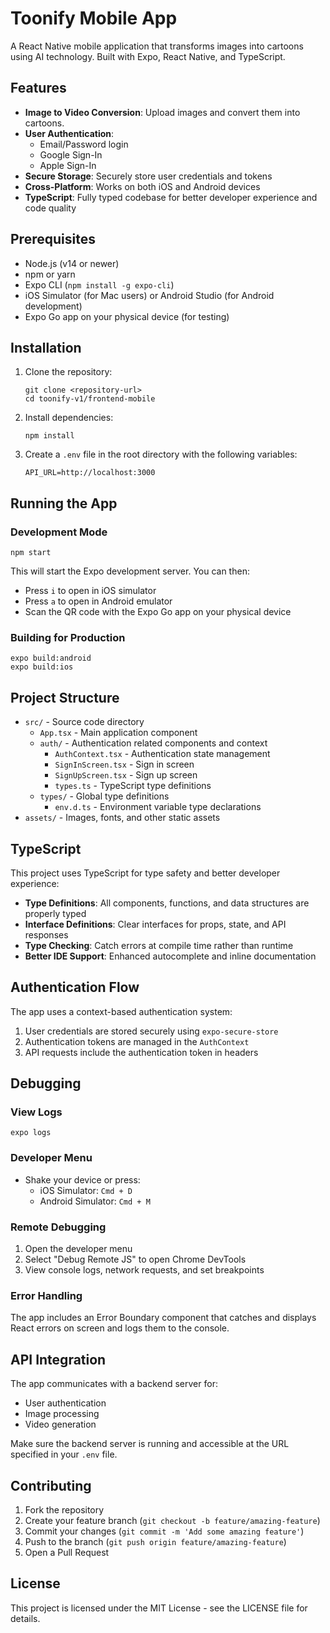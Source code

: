 # Toonify Mobile App

A React Native mobile application that transforms images into cartoons using AI technology. Built with Expo, React Native, and TypeScript.

## Features

- **Image to Video Conversion**: Upload images and convert them into cartoons.
- **User Authentication**: 
  - Email/Password login
  - Google Sign-In
  - Apple Sign-In
- **Secure Storage**: Securely store user credentials and tokens
- **Cross-Platform**: Works on both iOS and Android devices
- **TypeScript**: Fully typed codebase for better developer experience and code quality

## Prerequisites

- Node.js (v14 or newer)
- npm or yarn
- Expo CLI (`npm install -g expo-cli`)
- iOS Simulator (for Mac users) or Android Studio (for Android development)
- Expo Go app on your physical device (for testing)

## Installation

1. Clone the repository:
   ```
   git clone <repository-url>
   cd toonify-v1/frontend-mobile
   ```

2. Install dependencies:
   ```
   npm install
   ```

3. Create a `.env` file in the root directory with the following variables:
   ```
   API_URL=http://localhost:3000
   ```

## Running the App

### Development Mode

```
npm start
```

This will start the Expo development server. You can then:
- Press `i` to open in iOS simulator
- Press `a` to open in Android emulator
- Scan the QR code with the Expo Go app on your physical device

### Building for Production

```
expo build:android
expo build:ios
```

## Project Structure

- `src/` - Source code directory
  - `App.tsx` - Main application component
  - `auth/` - Authentication related components and context
    - `AuthContext.tsx` - Authentication state management
    - `SignInScreen.tsx` - Sign in screen
    - `SignUpScreen.tsx` - Sign up screen
    - `types.ts` - TypeScript type definitions
  - `types/` - Global type definitions
    - `env.d.ts` - Environment variable type declarations
- `assets/` - Images, fonts, and other static assets

## TypeScript

This project uses TypeScript for type safety and better developer experience:

- **Type Definitions**: All components, functions, and data structures are properly typed
- **Interface Definitions**: Clear interfaces for props, state, and API responses
- **Type Checking**: Catch errors at compile time rather than runtime
- **Better IDE Support**: Enhanced autocomplete and inline documentation

## Authentication Flow

The app uses a context-based authentication system:
1. User credentials are stored securely using `expo-secure-store`
2. Authentication tokens are managed in the `AuthContext`
3. API requests include the authentication token in headers

## Debugging

### View Logs

```
expo logs
```

### Developer Menu

- Shake your device or press:
  - iOS Simulator: `Cmd + D`
  - Android Simulator: `Cmd + M`

### Remote Debugging

1. Open the developer menu
2. Select "Debug Remote JS" to open Chrome DevTools
3. View console logs, network requests, and set breakpoints

### Error Handling

The app includes an Error Boundary component that catches and displays React errors on screen and logs them to the console.

## API Integration

The app communicates with a backend server for:
- User authentication
- Image processing
- Video generation

Make sure the backend server is running and accessible at the URL specified in your `.env` file.

## Contributing

1. Fork the repository
2. Create your feature branch (`git checkout -b feature/amazing-feature`)
3. Commit your changes (`git commit -m 'Add some amazing feature'`)
4. Push to the branch (`git push origin feature/amazing-feature`)
5. Open a Pull Request

## License

This project is licensed under the MIT License - see the LICENSE file for details. 